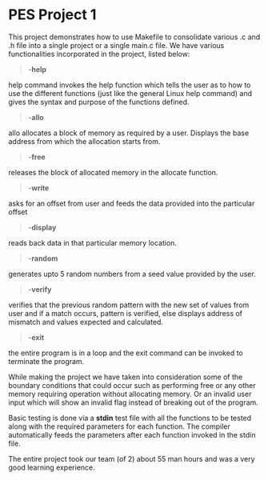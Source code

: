 # PES Project 1

This project demonstrates how to use Makefile to consolidate various .c and .h file into a single project or a single main.c file.
We have various functionalities incorporated in the project, listed below:

>-**help**

help command invokes the help function which tells the user as to how to use the different functions (just like the general Linux help command) and gives the syntax and purpose of the functions defined.

>-**allo**

allo allocates a block of memory as required by a user. Displays the base address from which the allocation starts from.

>-**free**

releases the block of allocated memory in the allocate function.

>-**write**

asks for an offset from user and feeds the data provided into the particular offset

>-**display**

reads back data in that particular memory location.

>-**random**

generates upto 5 random numbers from a seed value provided by the user.

>-**verify**

verifies that the previous random pattern with the new set of values from user and if a match occurs, pattern is verified, else displays address of mismatch and values expected and calculated.

>-**exit**

the entire program is in a loop and the exit command can be invoked to terminate the program.

While making the project we have taken into consideration some of the boundary conditions that could occur such as performing free or any other memory requiring operation without allocating memory.
Or an invalid user input which will show an invalid flag instead of breaking out of the program.

Basic testing is done via a **stdin** test file with all the functions to be tested along with the required parameters for each function. The compiler automatically feeds the parameters after each function invoked in the stdin file.

The entire project took our team (of 2) about 55 man hours and was a very good learning experience.
